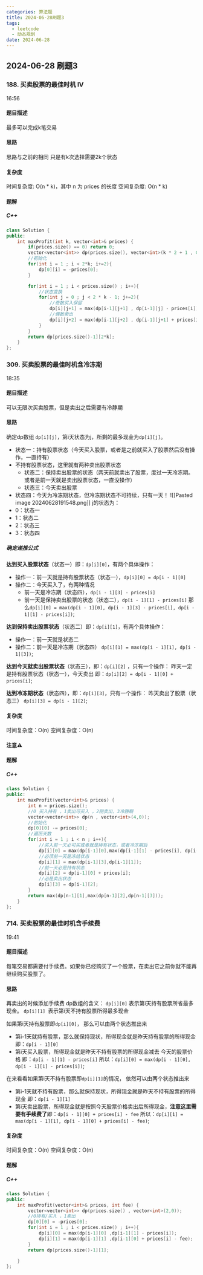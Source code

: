 ```yaml
---
categories: 算法题
title: 2024-06-28刷题3
tags:
  - leetcode
  - 动态规划
date: 2024-06-28
---
```

## 2024-06-28 刷题3
### 188. 买卖股票的最佳时机 IV
16:56
#### 题目描述
最多可以完成k笔交易
#### 思路
思路与之前的相同
只是有k次选择需要2k个状态

#### 复杂度
时间复杂度: O(n * k)，其中 n 为 prices 的长度
空间复杂度: O(n * k)

#### 题解
##### C++
```C++
class Solution {
public:
    int maxProfit(int k, vector<int>& prices) {
        if(prices.size() == 0) return 0;
        vector<vector<int>> dp(prices.size(), vector<int>(k * 2 + 1 , 0));
        //初始化
        for(int i = 1 ; i < 2*k; i+=2){
            dp[0][i] = -prices[0];
        }

        for(int i = 1 ; i < prices.size() ; i++){
            //状态变换
            for(int j = 0 ; j < 2 * k - 1; j+=2){
                //奇数买入保留
                dp[i][j+1] = max(dp[i-1][j+1] , dp[i-1][j] - prices[i]);
                //偶数卖出
                dp[i][j+2] = max(dp[i-1][j+2] , dp[i-1][j+1] + prices[i]);
            }
        }
        return dp[prices.size()-1][2*k];
    }
};
```


### 309. 买卖股票的最佳时机含冷冻期
18:35
#### 题目描述
可以无限次买卖股票，但是卖出之后需要有冷静期
#### 思路
确定dp数组
`dp[i][j]`，第i天状态为j，所剩的最多现金为`dp[i][j]`。
- 状态一：持有股票状态（今天买入股票，或者是之前就买入了股票然后没有操作，一直持有）
- 不持有股票状态，这里就有两种卖出股票状态
    - 状态二：保持卖出股票的状态（两天前就卖出了股票，度过一天冷冻期。或者是前一天就是卖出股票状态，一直没操作）
    - 状态三：今天卖出股票
- 状态四：今天为冷冻期状态，但冷冻期状态不可持续，只有一天！
![[Pasted image 20240628191548.png]]
j的状态为：
- 0：状态一
- 1：状态二
- 2：状态三
- 3：状态四
##### 确定递推公式
**达到买入股票状态**（状态一）即：`dp[i][0]`，有两个具体操作：
- 操作一：前一天就是持有股票状态（状态一），`dp[i][0] = dp[i - 1][0]`
- 操作二：今天买入了，有两种情况
    - 前一天是冷冻期（状态四），`dp[i - 1][3] - prices[i]`
    - 前一天是保持卖出股票的状态（状态二），`dp[i - 1][1] - prices[i]`
那么`dp[i][0] = max(dp[i - 1][0], dp[i - 1][3] - prices[i], dp[i - 1][1] - prices[i])`;

**达到保持卖出股票状态**（状态二）即：`dp[i][1]`，有两个具体操作：
- 操作一：前一天就是状态二
- 操作二：前一天是冷冻期（状态四）
`dp[i][1] = max(dp[i - 1][1], dp[i - 1][3])`;

**达到今天就卖出股票状态**（状态三），即：`dp[i][2]` ，只有一个操作：
昨天一定是持有股票状态（状态一），今天卖出
即：`dp[i][2] = dp[i - 1][0] + prices[i]`;

**达到冷冻期状态**（状态四），即：`dp[i][3]`，只有一个操作：
昨天卖出了股票（状态三）
`dp[i][3] = dp[i - 1][2]`;

#### 复杂度
时间复杂度：O(n)
空间复杂度：O(n)
#### 注意⚠️
#### 题解
##### C++
```C++
class Solution {
public:
    int maxProfit(vector<int>& prices) {
        int n = prices.size();
        //0 买入持有 ，1卖出可买入 ，2刚卖出，3冷静期
        vector<vector<int>> dp(n , vector<int>(4,0));
        //初始化
        dp[0][0] -= prices[0];
        //遍历天数
        for(int i = 1 ; i < n ; i++){
            //买入前一天必可买或者就是持有状态，或者冷冻期后
            dp[i][0] = max(dp[i-1][0],max(dp[i-1][1] - prices[i], dp[i-1][3] - prices[i]));
            //必须前一天是冻结状态
            dp[i][1] = max(dp[i-1][3],dp[i-1][1]);            
            //前一天必是持有状态
            dp[i][2] = dp[i-1][0] + prices[i];
            //必是卖出状态
            dp[i][3] = dp[i-1][2];
        }
        return max(dp[n-1][1],max(dp[n-1][2],dp[n-1][3]));
    }
};
```

### 714. 买卖股票的最佳时机含手续费
19:41
#### 题目描述
每笔交易都需要付手续费。如果你已经购买了一个股票，在卖出它之前你就不能再继续购买股票了。
#### 思路
再卖出的时候添加手续费
dp数组的含义：
`dp[i][0]` 表示第i天持有股票所省最多现金。 `dp[i][1] `表示第i天不持有股票所得最多现金

如果第i天持有股票即`dp[i][0]`， 那么可以由两个状态推出来
- 第i-1天就持有股票，那么就保持现状，所得现金就是昨天持有股票的所得现金 即：`dp[i - 1][0]`
- 第i天买入股票，所得现金就是昨天不持有股票的所得现金减去 今天的股票价格 即：`dp[i - 1][1] - prices[i]`
所以：`dp[i][0] = max(dp[i - 1][0], dp[i - 1][1] - prices[i])`;

在来看看如果第i天不持有股票即`dp[i][1]`的情况， 依然可以由两个状态推出来
- 第i-1天就不持有股票，那么就保持现状，所得现金就是昨天不持有股票的所得现金 即：`dp[i - 1][1]`
- 第i天卖出股票，所得现金就是按照今天股票价格卖出后所得现金，**注意这里需要有手续费了**即：`dp[i - 1][0] + prices[i] - fee`
所以：`dp[i][1] = max(dp[i - 1][1], dp[i - 1][0] + prices[i] - fee)`;
#### 复杂度
时间复杂度：O(n)
空间复杂度：O(n)
#### 题解
##### C++
```C++
class Solution {
public:
    int maxProfit(vector<int>& prices, int fee) {
        vector<vector<int>> dp(prices.size() , vector<int>(2,0));
        //0持有/买入 ，1卖出
        dp[0][0] = -prices[0];
        for(int i = 1 ; i < prices.size() ; i++){
            dp[i][0] = max(dp[i-1][0] ,dp[i-1][1] - prices[i]);
            dp[i][1] = max(dp[i-1][1] ,dp[i-1][0] + prices[i] - fee);
        }
        return dp[prices.size()-1][1];

    }
};
```

